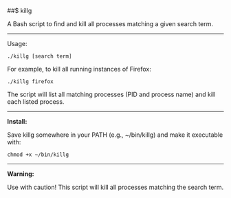 ##$ killg

A  Bash script to find and kill all processes matching a given search term.

***

Usage:

```./killg [search term]```

For example, to kill all running instances of Firefox:

```./killg firefox```

The script will list all matching processes (PID and process name) and kill each listed process.

***

**Install:**

Save killg somewhere in your PATH (e.g., ~/bin/killg) and make it executable with:

```chmod +x ~/bin/killg```

***

**Warning:**

Use with caution! This script will kill all processes matching the search term.
